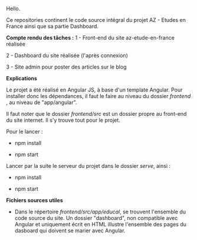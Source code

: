 Hello. 

Ce repositories continent le code source intégral du projet AZ - Etudes en France ainsi que sa partie Dashboard. 

**Compte rendu des tâches :** 
1 - Front-end du site az-etude-en-france réalisée

2 - Dashboard du site réalisée (l'après connexion)

3 - Site admin pour poster des articles sur le blog


**Explications**

Le projet a été réalisé en Angular JS, à base d'un template Angular. Pour installer donc les dépendances, il faut le faire au niveau du dossier *frontend* , au niveau de "app/angular". 

Il faut noter que le dossier *frontend/src* est un dossier propre au front-end du site internet. Il s'y trouve tout pour le projet.

Pour le lancer : 

- npm install 

- npm start

Lancer par la suite le serveur du projet dans le dossier *serve*, ainsi : 

- npm install

- npm start

**Fichiers sources utiles**

- Dans le répertoire *frontend/src/app/educal*, se trouvent l'ensemble du code source du site. Un dossier "dashboard", non compatible avec Angular et uniquement écrit en HTML illustre l'ensemble des pages du dasboard qui doivent se marier avec Angular. 